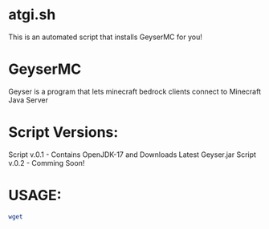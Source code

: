 # atgi.sh
This is an automated script that installs GeyserMC for you!

# GeyserMC

Geyser is a program that lets minecraft bedrock clients connect to Minecraft Java Server

# Script Versions:
Script v.0.1 - Contains OpenJDK-17 and Downloads Latest Geyser.jar
Script v.0.2 - Comming Soon!

# USAGE:
```bash
wget 
```
